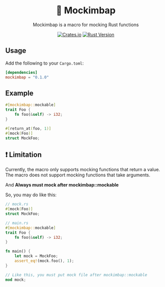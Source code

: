 <div align="center">
<h1> 🍙 Mockimbap </h1>
Mockimbap is a macro for mocking Rust functions

  [![Crates.io](https://img.shields.io/crates/v/mockimbap?color=green)](https://crates.io/crates/mockimbap)
  [![Rust Version](https://img.shields.io/badge/Language-Rust-orange)](https://www.rust-lang.org)
</div>

## Usage

Add the following to your `Cargo.toml`:

```toml
[dependencies]
mockimbap = "0.1.0"
```

## Example

```rust
#[mockimbap::mockable]
trait Foo {
    fn foo(&self) -> i32;
}

#[return_at(foo, 1)]
#[mock(Foo)]
struct MockFoo;
```

## ❗️ Limitation
Currently, the macro only supports mocking functions that return a value.
The macro does not support mocking functions that take arguments.

And **Always must mock after mockimbap::mockable**

So, you may do like this:
```rust
// mock.rs
#[mock(Foo)]
struct MockFoo;

// main.rs
#[mockimbap::mockable]
trait Foo {
    fn foo(&self) -> i32;
}

fn main() {
    let mock = MockFoo;
    assert_eq!(mock.foo(), 1);
}

// Like this, you must put mock file after mockimbap::mockable
mod mock;
```
